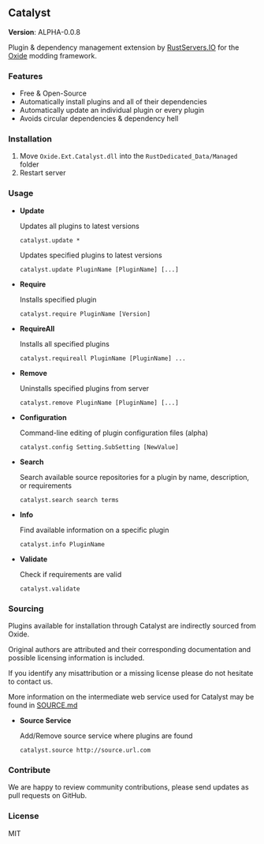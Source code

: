 ## Catalyst 

**Version**: ALPHA-0.0.8

Plugin & dependency management extension by [RustServers.IO](http://rustservers.io) for the [Oxide](http://oxidemod.org) modding framework.

### Features

* Free & Open-Source
* Automatically install plugins and all of their dependencies
* Automatically update an individual plugin or every plugin
* Avoids circular dependencies & dependency hell

### Installation

1. Move ``Oxide.Ext.Catalyst.dll`` into the ``RustDedicated_Data/Managed`` folder
2. Restart server

### Usage

* **Update**

  Updates all plugins to latest versions

  ````catalyst.update *````

  Updates specified plugins to latest versions

  ````catalyst.update PluginName [PluginName] [...]````

* **Require**

  Installs specified plugin

  ````catalyst.require PluginName [Version]````
  
* **RequireAll**

  Installs all specified plugins

  ````catalyst.requireall PluginName [PluginName] ...````

* **Remove**

  Uninstalls specified plugins from server

  ````catalyst.remove PluginName [PluginName] [...]````

* **Configuration**

  Command-line editing of plugin configuration files (alpha)

  ````catalyst.config Setting.SubSetting [NewValue]````

* **Search**

  Search available source repositories for a plugin by name, description, or requirements

  ````catalyst.search search terms````

* **Info**

  Find available information on a specific plugin

  ````catalyst.info PluginName````

* **Validate**

  Check if requirements are valid

  ``catalyst.validate``

### Sourcing

Plugins available for installation through Catalyst are indirectly sourced from Oxide.

Original authors are attributed and their corresponding documentation and possible licensing information is included.

If you identify any misattribution or a missing license please do not hesitate to contact us.

More information on the intermediate web service used for Catalyst may be found in [SOURCE.md](https://github.com/Calytic/Oxide.Ext.Catalyst/blob/master/docs/SOURCE.md)

* **Source Service**

  Add/Remove source service where plugins are found

  ````catalyst.source http://source.url.com````

### Contribute

We are happy to review community contributions, please send updates as pull requests on GitHub.

### License

MIT

